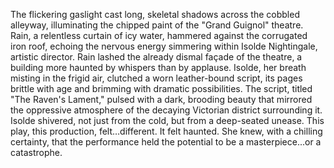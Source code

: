 The flickering gaslight cast long, skeletal shadows across the cobbled alleyway, illuminating the chipped paint of the "Grand Guignol" theatre.  Rain, a relentless curtain of icy water, hammered against the corrugated iron roof, echoing the nervous energy simmering within Isolde Nightingale, artistic director.  Rain lashed the already dismal façade of the theatre, a building more haunted by whispers than by applause. Isolde, her breath misting in the frigid air, clutched a worn leather-bound script, its pages brittle with age and brimming with dramatic possibilities.  The script, titled "The Raven's Lament," pulsed with a dark, brooding beauty that mirrored the oppressive atmosphere of the decaying Victorian district surrounding it.  Isolde shivered, not just from the cold, but from a deep-seated unease. This play, this production, felt…different. It felt haunted.  She knew, with a chilling certainty, that the performance held the potential to be a masterpiece...or a catastrophe.
